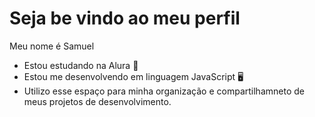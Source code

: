 # Seja be vindo ao meu perfil

Meu nome é Samuel

- Estou estudando na Alura 📘
- Estou me desenvolvendo em linguagem JavaScript 🖥️
- Utilizo esse espaço para minha organização e compartilhamneto de meus projetos de desenvolvimento.
